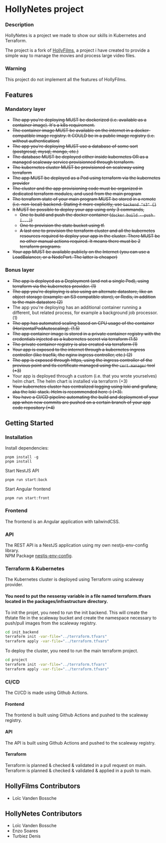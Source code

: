 # HollyNetes project
### Description

HollyNetes is a project we made to show our skills in Kubernetes and Terraform.

The project is a fork of [HollyFilms](https://github.com/Loic-Vanden-Bossche/HollyFilms), a project i have created to provide a simple way to manage the movies and process large video files. 

### Warning

This project do not implement all the features of HollyFilms.

## Features
### Mandatory layer
- ~~The app you're deploying MUST be dockerized (i.e. available as a container
  image). It's a k8s requirement.~~
- ~~The container image MUST be available on the internet in a docker-compatible
  image registry. It COULD be in a public image registry (i.e. without
  authentication)~~
- ~~The app you're deploying MUST use a database of some sort (postgresql, mysql,
  mongo, etc.)~~
- ~~The database MUST be deployed either inside kubernetes OR as a managed
  scaleway service provisionned through terraform.~~
- ~~The kubernetes cluster MUST be provisioned on scaleway using terraform~~
- ~~The app MUST be deployed as a Pod using terraform via the kubernetes provider~~
- ~~The cluster and the app provisioning code must be organized in dedicated
  terraform modules, and used from the main program~~
- ~~The terraform state of your main program MUST be stored in a remote (i.e.
  non-local) backend. Stating it more explicitly, use `backend "s3" {}`~~
- ~~It MUST be possible to deploy your app using only 3 commands,~~
    - ~~One to build and push the docker container (`docker build --push [...]`)~~
    - ~~One to provision the state bucket using tf.~~
    - ~~A last one to provision the terraform cluster and all the kubernetes
      resources required to deploy your app in the cluster. There MUST be no other
      manual actions required. It means there must be 2 terraform programs.~~
- ~~Your app MUST be available publicly on the Internet (you can use a
  LoadBalancer, or a NodePort. The latter is cheaper)~~

### Bonus layer
- ~~The app is deployed as a Deployment (and not a single Pod), using terraform
  via the kubernetes provider. (1)~~
- ~~The app you're deploying is also using an alternate datastore, like an object
  storage (example: an S3 compatible store), or Redis, in addition to the main
  datastore (2)~~
- The app you're deploying has an additional container running a different, but
  related process, for example a background job processor. (1)
- ~~The app has automated scaling based on CPU usage of the container (HorizontalPodAutoscaling). (1.5)~~
- ~~The app container image is stored in a private container registry with the
  credentials injected as a kubernetes secret via terraform (1.5)~~
- ~~The private container registry is also created via terraform (1)~~
- ~~Your app is exposed to the internet through a kubernetes ingress controller
  (like traefik, the nginx ingress controller, etc.) (2)~~
- ~~The app is exposed through https, using the ingress controller of the previous
  point and tls certificate managed using the `cert-manager` tool (+3)~~
- Your app is deployed through a custom (i.e. that you wrote yourselves) helm
  chart. The helm chart is installed via terraform (+3)
- ~~Your kubernetes cluster has centralized logging using loki and grafana, aka
  the loki-stack. Helm is recommended here :) (+3).~~
- ~~You have a CI/CD pipeline automating the build and deployment of your app when
  new commits are pushed on a certain branch of your app code repository (+4)~~

## Getting Started

### Installation

Install dependencies:
```console
pnpm install -g
pnpm install
```

Start NestJS API

```
pnpm run start:back
```

Start Angular frontend
```
pnpm run start:front
```

### Frontend

The frontend is an Angular application with tailwindCSS.

### API

The REST API is a NestJS application using my own nestjs-env-config library.  
NPM Package [nestjs-env-config](https://www.npmjs.com/package/nestjs-env-config).

### Terraform & Kubernetes

The Kubernetes cluster is deployed using Terraform using scaleway provider.

#### You need to put the nesseray variable in a file named terraform.tfvars located in the packages/infrastructure directory.

To init the projet, you need to run the init backend.
This will create the tfstate file in the scaleway bucket and create the namespace necessary to push/pull images from the scaleway registry.

```bash
cd init_backend
terraform init -var-file="../terraform.tfvars"
terraform apply -var-file="../terraform.tfvars"
```

To deploy the cluster, you need to run the main terraform project.

```bash
cd project
terraform init -var-file="../terraform.tfvars"
terraform apply -var-file="../terraform.tfvars"
```

### CI/CD

The CI/CD is made using Github Actions.

#### Frontend

The frontend is built using Github Actions and pushed to the scaleway registry.

#### API

The API is built using Github Actions and pushed to the scaleway registry.

#### Terraform

Terraform is planned & checked & validated in a pull request on main. Terraform is planned & checked & validated & applied in a push to main.

## HollyFilms Contributors

* Loïc Vanden Bossche

## HollyNetes Contributors

* Loïc Vanden Bossche
* Enzo Soares
* Turbiez Denis

